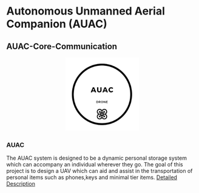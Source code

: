 # Autonomous Unmanned Aerial Companion (AUAC)
## AUAC-Core-Communication

<p align = "center">
<img src = "https://github.com/AUAC-Technologies/Snyder-Drone/blob/master/AUAC_assets/original/AUAC_LOGO.jpg" width = "195" height = "195"/>
</p>

### AUAC
The AUAC system is designed to be a dynamic personal storage system which can accompany an individual wherever they go. The goal of this project is to design a UAV which can aid and assist in the transportation of personal items such as phones,keys and minimal tier items. [Detailed Description](https://github.com/nyameaama/Autonomous-UAV/blob/master/docs/description.md)
